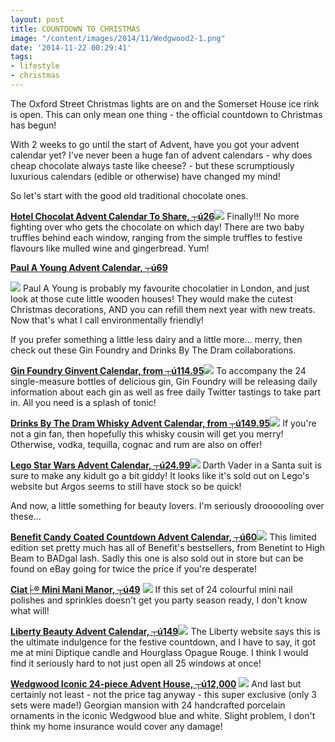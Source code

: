 ```yaml
---
layout: post
title: COUNTDOWN TO CHRISTMAS
image: "/content/images/2014/11/Wedgwood2-1.png"
date: '2014-11-22 00:29:41'
tags:
- lifestyle
- christmas
---
```


The Oxford Street Christmas lights are on and the Somerset House ice rink is open. This can only mean one thing - the official countdown to Christmas has begun!

With 2 weeks to go until the start of Advent, have you got your advent calendar yet? I've never been a huge fan of advent calendars - why does cheap chocolate always taste like cheese? - but these scrumptiously luxurious calendars (edible or otherwise) have changed my mind!

So let's start with the good old traditional chocolate ones.

**<a href="http://www.hotelchocolat.com/uk/shop/christmas/advent-calendars/large-advent-calendar-to-share" target="_blank">Hotel Chocolat Advent Calendar To Share, ┬ú26</a>**![](/content/images/2014/11/HotelChocolat.jpg)
Finally!!! No more fighting over who gets the chocolate on which day! There are two baby truffles behind each window, ranging from the simple truffles to festive flavours like mulled wine and gingerbread. Yum!

**<a href="http://www.paulayoung.co.uk/2014/paul-a-young-2014-advent-calendar/" target="_blank">Paul A Young Advent Calendar, ┬ú69</a>**

![](/content/images/2014/11/PaulAYoung.png)
Paul A Young is probably my favourite chocolatier in London, and just look at those cute little wooden houses! They would make the cutest Christmas decorations, AND you can refill them next year with new treats. Now that's what I call environmentally friendly!

If you prefer something a little less dairy and a little more... merry, then check out these Gin Foundry and Drinks By The Dram collaborations.

**<a href="http://gin-foundry.myshopify.com/products/ginvent-calendar" target="_blank">Gin Foundry Ginvent Calendar, from ┬ú114.95</a>**![](/content/images/2014/11/Gin-1.jpg)
To accompany the 24 single-measure bottles of delicious gin, Gin Foundry will be releasing daily information about each gin as well as free daily Twitter tastings to take part in. All you need is a splash of tonic!

**<a href="http://www.masterofmalt.com/whiskies/drinks-by-the-dram/the-whisky-advent-calendar/" target="_blank">Drinks By The Dram Whisky Advent Calendar, from ┬ú149.95</a>**![](/content/images/2014/11/Whisky-Advent-Calendars.png)
If you're not a gin fan, then hopefully this whisky cousin will get you merry! Otherwise, vodka, tequilla, cognac and rum are also on offer!

**<a href="http://shop.lego.com/en-GB/LEGO-Star-Wars-Advent-Calendar-75056" target="_blank">Lego Star Wars Advent Calendar, ┬ú24.99</a>**![](/content/images/2014/11/LegoStarWars.jpg)
Darth Vader in a Santa suit is sure to make any kidult go a bit giddy! It looks like it's sold out on Lego's website but Argos seems to still have stock so be quick!

And now, a little something for beauty lovers. I'm seriously droooooling over these...

**<a href="https://www.benefitcosmetics.co.uk/product/view/candy-coated-countdown-advent-calendar" target="_blank">Benefit Candy Coated Countdown Advent Calendar, ┬ú60</a>**![](/content/images/2014/11/Benefit.jpg)
This limited edition set pretty much has all of Benefit's bestsellers, from Benetint to High Beam to BADgal lash. Sadly this one is also sold out in store but can be found on eBay going for twice the price if you're desperate!

**<a href="https://www.ciatelondon.com/uk/mini-mani-manor" target="_blank">Ciat├® Mini Mani Manor, ┬ú49</a>**
![](/content/images/2014/11/Ciate2.png)
If this set of 24 colourful mini nail polishes and sprinkles doesn't get you party season ready, I don't know what will!

**<a href="http://www.liberty.co.uk/fcp/product/Liberty//Christmas-Beauty-Advent-Calendar-/114431" target="_blank">Liberty Beauty Advent Calendar, ┬ú149</a>**![](/content/images/2014/11/Liberty2.png)
The Liberty website says this is the ultimate indulgence for the festive countdown, and I have to say, it got me at mini Diptique candle and Hourglass Opague Rouge. I think I would find it seriously hard to not just open all 25 windows at once!

**<a href="http://www.harrods.com/product/iconic-24-piece-advent-house//000000000004143276#" target="_blank">Wedgwood Iconic 24-piece Advent House, ┬ú12,000</a>**
![](/content/images/2014/11/Wedgwood2.png)
And last but certainly not least - not the price tag anyway - this super exclusive (only 3 sets were made!) Georgian mansion with 24 handcrafted porcelain ornaments in the iconic Wedgwood blue and white. Slight problem, I don't think my home insurance would cover any damage!



